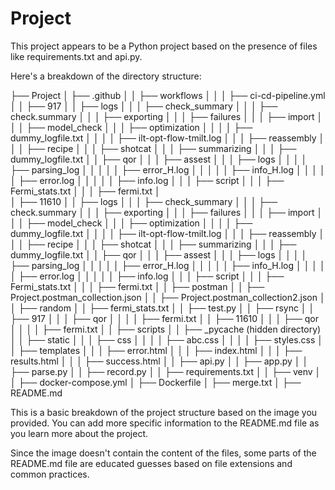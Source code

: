 # Project

This project appears to be a Python project based on the presence of files like requirements.txt and api.py. 

Here's a breakdown of the directory structure:

├── Project
│   ├── .github
│   │   ├── workflows
│   │   │   ├── ci-cd-pipeline.yml
│
│   ├── 917
│   │   ├── logs
│   │   │   ├── check_summary
│   │   │   ├── check.summary
│   │   │   ├── exporting
│   │   │   ├── failures
│   │   │   ├── import
│   │   │   ├── model_check
│   │   │   ├── optimization
│   │   │   │   ├── dummy_logfile.txt
│   │   │   │   ├── ilt-opt-flow-tmilt.log
│   │   │   ├── reassembly
│   │   │   ├── recipe
│   │   │   ├── shotcat
│   │   │   ├── summarizing
│   │   │   ├── dummy_logfile.txt
│   │   ├── qor
│   │   │   ├── assest
│   │   │   ├── logs
│   │   │   │   ├── parsing_log
│   │   │   │   │   ├── error_H.log
│   │   │   │   │   ├── info_H.log
│   │   │   │   │   ├── error.log
│   │   │   │   │   ├── info.log
│   │   │   ├── script
│   │   │   ├── Fermi_stats.txt
│   │   │   ├── fermi.txt
│   
│   ├── 11610
│   │   ├── logs
│   │   │   ├── check_summary
│   │   │   ├── check.summary
│   │   │   ├── exporting
│   │   │   ├── failures
│   │   │   ├── import
│   │   │   ├── model_check
│   │   │   ├── optimization
│   │   │   │   ├── dummy_logfile.txt
│   │   │   │   ├── ilt-opt-flow-tmilt.log
│   │   │   ├── reassembly
│   │   │   ├── recipe
│   │   │   ├── shotcat
│   │   │   ├── summarizing
│   │   │   ├── dummy_logfile.txt
│   │   ├── qor
│   │   │   ├── assest
│   │   │   ├── logs
│   │   │   │   ├── parsing_log
│   │   │   │   │   ├── error_H.log
│   │   │   │   │   ├── info_H.log
│   │   │   │   │   ├── error.log
│   │   │   │   │   ├── info.log
│   │   │   ├── script
│   │   │   ├── Fermi_stats.txt
│   │   │   ├── fermi.txt
│
│   ├── postman
│   │   ├── Project.postman_collection.json
│   │   ├── Project.postman_collection2.json
│
│   ├── random
│   │   ├── fermi_stats.txt
│   │   ├── test.py
│
│   ├── rsync
│   │   ├── 917
│   │   │   ├── qor
│   │   │   │   ├── fermi.txt
│   │   ├── 11610
│   │   │   ├── qor
│   │   │   │   ├── fermi.txt
│
│   ├── scripts
│   │   ├── _pycache (hidden directory)
│   │   ├── static 
│   │   │   ├── css
│   │   │   │   ├── abc.css
│   │   │   │   ├── styles.css
│   │   ├── templates 
│   │   │   ├── error.html
│   │   │   ├── index.html
│   │   │   ├── results.html
│   │   │   ├── success.html
│   │   ├── api.py
│   │   ├── app.py
│   │   ├── parse.py
│   │   ├── record.py
│   │   ├── requirements.txt
│
│   ├── venv
│
│   ├── docker-compose.yml
│   ├── Dockerfile
│   ├── merge.txt
│   ├── README.md


This is a basic breakdown of the project structure based on the image you provided. You can add more specific information to the README.md file as you learn more about the project.
</blockquote>

Since the image doesn't contain the content of the files, some parts of the README.md  file are educated guesses based on file extensions and common practices.